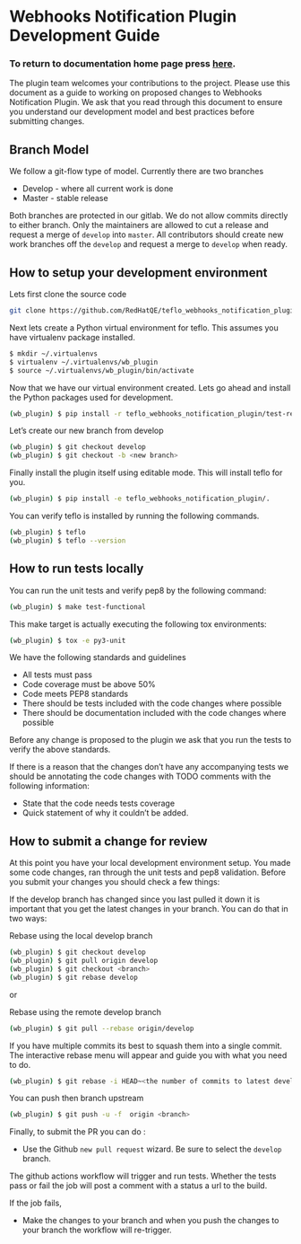 # Webhooks Notification Plugin Development Guide

### To return to documentation home page press [here](https://redhatqe.github.io/teflo_webhooks_notification_plugin/index.html).

The plugin team welcomes your contributions to the project. 
Please use this document as a guide to working on proposed changes to Webhooks Notification Plugin. 
We ask that you read through this document to ensure you understand our development model and 
best practices before submitting changes.

## Branch Model
We follow a git-flow type of model. Currently there are two branches
* Develop - where all current work is done
* Master - stable release

Both branches are protected in our gitlab. We do not allow commits directly to either branch. Only the maintainers
are allowed to cut a release and request a merge of `develop` into `master`. 
All contributors should create new work branches off the `develop` and request a merge to `develop` when ready. 

## How to setup your development environment
Lets first clone the source code
```bash
git clone https://github.com/RedHatQE/teflo_webhooks_notification_plugin.git

```

Next lets create a Python virtual environment for teflo. This assumes you have virtualenv package installed.
```bash
$ mkdir ~/.virtualenvs
$ virtualenv ~/.virtualenvs/wb_plugin
$ source ~/.virtualenvs/wb_plugin/bin/activate
```

Now that we have our virtual environment created. Lets go ahead and install the Python packages used for development.
```bash
(wb_plugin) $ pip install -r teflo_webhooks_notification_plugin/test-requirements.txt
```

Let’s create our new branch from develop
```bash
(wb_plugin) $ git checkout develop
(wb_plugin) $ git checkout -b <new branch>
```

Finally install the plugin itself using editable mode. This will install teflo for you. 
```bash
(wb_plugin) $ pip install -e teflo_webhooks_notification_plugin/.
```

You can verify teflo is installed by running the following commands.
```bash
(wb_plugin) $ teflo
(wb_plugin) $ teflo --version
```

## How to run tests locally
You can run the unit tests and verify pep8 by the following command:
```bash
(wb_plugin) $ make test-functional
```

This make target is actually executing the following tox environments:
```bash
(wb_plugin) $ tox -e py3-unit
```
We have the following standards and guidelines

* All tests must pass
* Code coverage must be above 50%
* Code meets PEP8 standards
* There should be tests included with the code changes where possible
* There should be documentation included with the code changes where possible

Before any change is proposed to the plugin we ask that you run the tests to verify the above standards. 

If there is a reason that the changes don’t have any accompanying tests we should 
be annotating the code changes with TODO comments with the following information:

* State that the code needs tests coverage
* Quick statement of why it couldn’t be added.

## How to submit a change for review
At this point you have your local development environment setup. 
You made some code changes, ran through the unit tests and pep8 validation. 
Before you submit your changes you should check a few things:

If the develop branch has changed since you last pulled it down it is 
important that you get the latest changes in your branch. You can do that in two ways:

Rebase using the local develop branch
```bash
(wb_plugin) $ git checkout develop
(wb_plugin) $ git pull origin develop
(wb_plugin) $ git checkout <branch>
(wb_plugin) $ git rebase develop

```

or 

Rebase using the remote develop branch
```bash
(wb_plugin) $ git pull --rebase origin/develop
```

If you have multiple commits its best to squash them into a single commit. 
The interactive rebase menu will appear and guide you with what you need to do.
```bash
(wb_plugin) $ git rebase -i HEAD~<the number of commits to latest develop commit>
```

You can push then branch upstream
```bash
(wb_plugin) $ git push -u -f  origin <branch>
```

Finally, to submit the PR you can do :

* Use the Github `new pull request` wizard. Be sure to select the `develop` branch.

The github actions workflow will trigger and run tests. Whether the tests pass or fail the job
will post a comment with a status a url to the build. 

If the job fails,

* Make the changes to your branch and when you push the changes to your branch
the workflow will re-trigger.
